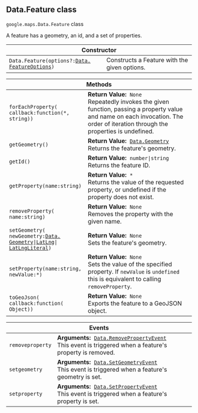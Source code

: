 <h2 id="Data.Feature"> Data.Feature class </h2><p>
<code><span itemprop="path">google.maps</span>.<span itemprop="name">Data.Feature</span></code>
class
</p><p>A feature has a geometry, an id, and a set of properties.</p><div class="devsite-table-wrapper"><table class="constructors responsive" summary="class Data.Feature - Constructor">
<thead>
<tr><th colspan="2">Constructor</th>
</tr></thead>
<tbody>
<tr>
<td><code><span>Data.<wbr>Feature(<wbr>options?:</span><a href="https://github.com/amenadiel/google-maps-documentation/blob/master/docs/Data.FeatureOptions.md"><span>Data.<wbr>FeatureOptions</span></a><span>)</span></code></td>
<td>Constructs a Feature with the given options.</td>
</tr>
</tbody>
</table></div><div class="devsite-table-wrapper"><table class="methods responsive" summary="class Data.Feature - Methods">
<thead>
<tr><th colspan="2">Methods</th>
</tr></thead>
<tbody>
<tr>
<td><code><span>forEachProperty(<wbr>callback:function(<wbr>*,<wbr> string))</span></code></td>
<td><div><strong>Return Value:</strong>&nbsp; <code>None</code></div>
<div class="desc">Repeatedly invokes the given function, passing a property value and name on each invocation. The order of iteration through the properties is undefined.</div></td>
</tr>
<tr>
<td><code><span>getGeometry()</span></code></td>
<td><div><strong>Return Value:</strong>&nbsp; <code><a href="https://github.com/amenadiel/google-maps-documentation/blob/master/docs/Data.Geometry.md">Data.Geometry</a></code></div>
<div class="desc">Returns the feature's geometry.</div></td>
</tr>
<tr>
<td><code><span>getId()</span></code></td>
<td><div><strong>Return Value:</strong>&nbsp; <code>number|string</code></div>
<div class="desc">Returns the feature ID.</div></td>
</tr>
<tr>
<td><code><span>getProperty(<wbr>name:string)</span></code></td>
<td><div><strong>Return Value:</strong>&nbsp; <code>*</code></div>
<div class="desc">Returns the value of the requested property, or undefined if the property does not exist.</div></td>
</tr>
<tr>
<td><code><span>removeProperty(<wbr>name:string)</span></code></td>
<td><div><strong>Return Value:</strong>&nbsp; <code>None</code></div>
<div class="desc">Removes the property with the given name.</div></td>
</tr>
<tr>
<td><code><span>setGeometry(<wbr>newGeometry:</span><a href="https://github.com/amenadiel/google-maps-documentation/blob/master/docs/Data.Geometry.md"><span>Data.<wbr>Geometry</span></a><span>|<wbr></span><a href="https://github.com/amenadiel/google-maps-documentation/blob/master/docs/LatLng.md"><span>LatLng</span></a><span>|<wbr></span><a href="https://github.com/amenadiel/google-maps-documentation/blob/master/docs/LatLngLiteral.md"><span>LatLngLiteral</span></a><span>)</span></code></td>
<td><div><strong>Return Value:</strong>&nbsp; <code>None</code></div>
<div class="desc">Sets the feature's geometry.</div></td>
</tr>
<tr>
<td><code><span>setProperty(<wbr>name:string,<wbr> newValue:*)</span></code></td>
<td><div><strong>Return Value:</strong>&nbsp; <code>None</code></div>
<div class="desc">Sets the value of the specified property. If <code>newValue</code> is <code>undefined</code> this is equivalent to calling <code>removeProperty</code>.</div></td>
</tr>
<tr>
<td><code><span>toGeoJson(<wbr>callback:function(<wbr>Object))</span></code></td>
<td><div><strong>Return Value:</strong>&nbsp; <code>None</code></div>
<div class="desc">Exports the feature to a GeoJSON object.</div></td>
</tr>
</tbody>
</table></div><div class="devsite-table-wrapper"><table class="details responsive" summary="class Data.Feature - Events">
<thead>
<tr><th colspan="2">Events</th>
</tr></thead>
<tbody>
<tr>
<td><code><span>removeproperty</span></code></td>
<td><div><strong>Arguments:</strong>&nbsp; <code><a href="https://github.com/amenadiel/google-maps-documentation/blob/master/docs/Data.RemovePropertyEvent.md">Data.RemovePropertyEvent</a></code></div>
<div class="desc">This event is triggered when a feature's property is removed.</div></td>
</tr>
<tr>
<td><code><span>setgeometry</span></code></td>
<td><div><strong>Arguments:</strong>&nbsp; <code><a href="https://github.com/amenadiel/google-maps-documentation/blob/master/docs/Data.SetGeometryEvent.md">Data.SetGeometryEvent</a></code></div>
<div class="desc">This event is triggered when a feature's geometry is set.</div></td>
</tr>
<tr>
<td><code><span>setproperty</span></code></td>
<td><div><strong>Arguments:</strong>&nbsp; <code><a href="https://github.com/amenadiel/google-maps-documentation/blob/master/docs/Data.SetPropertyEvent.md">Data.SetPropertyEvent</a></code></div>
<div class="desc">This event is triggered when a feature's property is set.</div></td>
</tr>
</tbody>
</table></div>